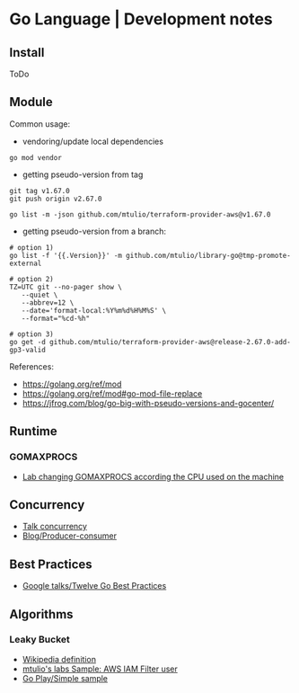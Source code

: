 # Go Language | Development notes

## Install

ToDo

## Module

Common usage:

- vendoring/update local dependencies

```
go mod vendor
```

- getting pseudo-version from tag

```
git tag v1.67.0
git push origin v2.67.0

go list -m -json github.com/mtulio/terraform-provider-aws@v1.67.0
```

- getting pseudo-version from a branch:
```
# option 1)
go list -f '{{.Version}}' -m github.com/mtulio/library-go@tmp-promote-external

# option 2)
TZ=UTC git --no-pager show \
   --quiet \
   --abbrev=12 \
   --date='format-local:%Y%m%d%H%M%S' \
   --format="%cd-%h"

# option 3)
go get -d github.com/mtulio/terraform-provider-aws@release-2.67.0-add-gp3-valid
```

References:

- https://golang.org/ref/mod
- https://golang.org/ref/mod#go-mod-file-replace
- https://jfrog.com/blog/go-big-with-pseudo-versions-and-gocenter/

## Runtime

### GOMAXPROCS

- [Lab changing GOMAXPROCS according the CPU used on the machine](https://github.com/mtulio/mtulio.labs/tree/master/labs/go-get-maxprocs#gomaxprocs-usage-lab)


## Concurrency

- [Talk concurrency](https://go.dev/blog/io2013-talk-concurrency)
- [Blog/Producer-consumer](https://betterprogramming.pub/hands-on-go-concurrency-the-producer-consumer-pattern-c42aab4e3bd2)


## Best Practices

- [Google talks/Twelve Go Best Practices](https://talks.golang.org/2013/bestpractices.slide#1)


## Algorithms

### Leaky Bucket

- [Wikipedia definition](https://en.wikipedia.org/wiki/Leaky_bucket)
- [mtulio's labs Sample: AWS IAM Filter user](https://github.com/mtulio/go-labs/pull/4)
- [Go Play/Simple sample](https://go.dev/play/p/ZrTPLcdeDF)
